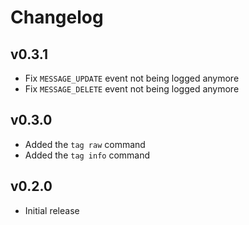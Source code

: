 # Changelog

## v0.3.1
- Fix `MESSAGE_UPDATE` event not being logged anymore
- Fix `MESSAGE_DELETE` event not being logged anymore

## v0.3.0
- Added the `tag raw` command
- Added the `tag info` command

## v0.2.0
- Initial release
